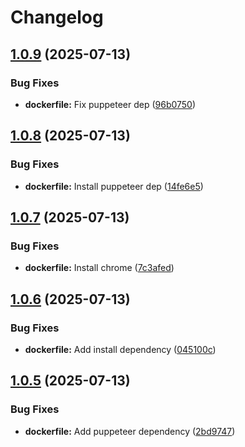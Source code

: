 # Changelog

## [1.0.9](https://github.com/hairbui76/credly-badges/compare/v1.0.8...v1.0.9) (2025-07-13)


### Bug Fixes

* **dockerfile:** Fix puppeteer dep ([96b0750](https://github.com/hairbui76/credly-badges/commit/96b0750fd0f5df8a7e5e9f8d66b1548d231ef004))

## [1.0.8](https://github.com/hairbui76/credly-badges/compare/v1.0.7...v1.0.8) (2025-07-13)


### Bug Fixes

* **dockerfile:** Install puppeteer dep ([14fe6e5](https://github.com/hairbui76/credly-badges/commit/14fe6e5a5bb28e8619dc0f5647da692e28a01099))

## [1.0.7](https://github.com/hairbui76/credly-badges/compare/v1.0.6...v1.0.7) (2025-07-13)


### Bug Fixes

* **dockerfile:** Install chrome ([7c3afed](https://github.com/hairbui76/credly-badges/commit/7c3afed203921c78d82d6586d6b7554e37f84f2c))

## [1.0.6](https://github.com/hairbui76/credly-badges/compare/v1.0.5...v1.0.6) (2025-07-13)


### Bug Fixes

* **dockerfile:** Add install dependency ([045100c](https://github.com/hairbui76/credly-badges/commit/045100c58c73bb042f141351d12ee193356187c8))

## [1.0.5](https://github.com/hairbui76/credly-badges/compare/v1.0.4...v1.0.5) (2025-07-13)


### Bug Fixes

* **dockerfile:** Add puppeteer dependency ([2bd9747](https://github.com/hairbui76/credly-badges/commit/2bd9747610bc38c1c5e05c903fef963d479079d5))
